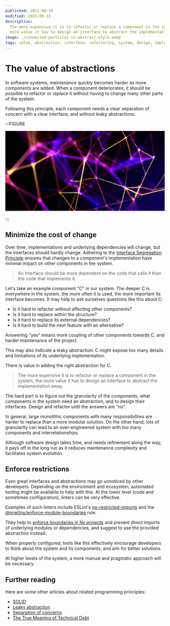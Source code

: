 ```yaml
---
published: 2022-08-19
modified: 2023-09-13
description:
  The more expensive it is to refactor or replace a component in the system, the
  more value it has to design an interface to abstract the implementation away.
image: ./connected-particles-in-abstract-style.webp
tags: value, abstraction, interface, refactoring, system, design, implementation
---
```


# The value of abstractions

In software systems, maintenance quickly becomes harder as more components are
added. When a component deteriorates, it should be possible to refactor or
replace it without having to change many other parts of the system.

Following this principle, each component needs a clear separation of concern
with a clear interface, and without leaky abstractions.

:::FIGURE

[![Connected particles in abstract style (AI-generated by OpenAI)][2]][1]

:::

## Minimize the cost of change

Over time, implementations and underlying dependencies will change, but the
interfaces should hardly change. Adhering to the [Interface Segregation
Principle][3] ensures that changes to a component's implementation have minimal
impact on other components in the system.

> An interface should be more dependent on the code that calls it than the code
> that implements it.

Let's take an example component "C" in our system. The deeper C is everywhere in
the system, the more often it is used, the more important its interface becomes.
It may help to ask ourselves questions like this about C:

- Is it hard to refactor without affecting other components?
- Is it hard to replace within the structure?
- Is it hard to replace its external dependencies?
- Is it hard to build the next feature with an alternative?

Answering "yes" means more coupling of other components towards C, and harder
maintenance of the project.

This may also indicate a leaky abstraction: C might expose too many details and
limitations of its underlying implementation.

There is value in adding the right abstraction for C.

> The more expensive it is to refactor or replace a component in the system, the
> more value it has to design an interface to abstract the implementation away.

The hard part is to figure out the granularity of the components, what
components in the system need an abstraction, and to design their interfaces.
Design and refactor until the answers are "no".

In general, large monolithic components with many responsibilities are harder to
replace than a more modular solution. On the other hand, lots of granularity can
lead to an over-engineered system with too many components and
interrelationships.

Although software design takes time, and needs refinement along the way, it pays
off in the long run as it reduces maintenance complexity and facilitates system
evolution.

## Enforce restrictions

Even great interfaces and abstractions may go unnoticed by other developers.
Depending on the environment and ecosystem, automated tooling might be available
to help with this. At the lower level (code and sometimes configuration),
linters can be very effective.

Examples of such linters include ESLint's [no-restricted-imports][4] and the
[@nrwl/nx/enforce-module-boundaries][5] rule.

They help to [enforce boundaries in Nx projects][6] and prevent direct imports
of underlying modules or dependencies, and suggest to use the provided
abstraction instead.

When properly configured, tools like this effectively encourage developers to
think about the system and its components, and aim for better solutions.

At higher levels of the system, a more manual and pragmatic approach will be
necessary.

## Further reading

Here are some other articles about related programming principles:

- [SOLID][7]
- [Leaky abstraction][8]
- [Separation of concerns][9]
- [The True Meaning of Technical Debt][10]

[1]: https://labs.openai.com/s/70yE39l7hYwZ0Ph8UAjxIGWJ
[2]: ./connected-particles-in-abstract-style.webp
[3]:
  https://github.com/webpro/programming-principles#interface-segregation-principle
[4]: https://eslint.org/docs/latest/rules/no-restricted-imports
[5]:
  https://nx.dev/packages/eslint-plugin-nx/documents/enforce-module-boundaries
[6]: https://nx.dev/core-features/enforce-project-boundaries
[7]: https://en.wikipedia.org/wiki/SOLID
[8]: https://en.wikipedia.org/wiki/Leaky_abstraction
[9]: https://en.wikipedia.org/wiki/Separation_of_concerns
[10]: https://refactoring.fm/p/the-true-meaning-of-technical-debt
